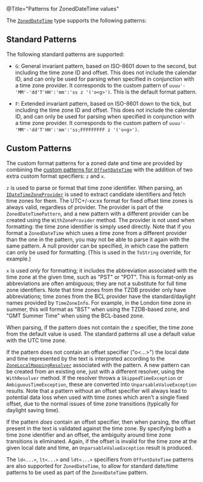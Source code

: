 @Title="Patterns for ZonedDateTime values"

The [`ZonedDateTime`](noda-type://NodaTime.ZonedDateTime) type supports the following patterns:

Standard Patterns
-----------------

The following standard patterns are supported:

- `G`: General invariant pattern, based on ISO-8601 down to the second, but including the time zone ID and offset. This does not include the calendar ID, and can only be used for parsing when
specified in conjunction with a time zone provider. It corresponds to the custom pattern of `uuuu'-'MM'-'dd'T'HH':'mm':'ss z '('o<g>')`. This is the default format pattern.

- `F`: Extended invariant pattern, based on ISO-8601 down to the tick, but including the time zone ID and offset. This does not include the calendar ID, and can only be used for parsing when
specified in conjunction with a time zone provider. It corresponds to the custom pattern of `uuuu'-'MM'-'dd'T'HH':'mm':'ss;FFFFFFFFF z '('o<g>')`.

Custom Patterns
---------------

The custom format patterns for a zoned date and time are provided by combining
the [custom patterns for `OffsetDateTime`](offsetdatetime-patterns.html) with
the addition of two extra custom format specifiers: `z` and `x`.

`z` is used to parse or format that time zone identifier. When parsing, an [`IDateTimeZoneProvider`](noda-type://NodaTime.IDateTimeZoneProvider) is used to extract candidate identifiers and fetch time zones for them. The UTC+/-xx:xx format for fixed offset time zones is always valid, regardless of provider. The provider is part of the `ZonedDateTimePattern`, and a new pattern with a different provider can be created using the `WithZoneProvider` method. The provider is not used when formatting: the time zone identifier is simply used directly. Note that if you format a `ZonedDateTime` which uses a time zone from a different provider than the one in the pattern, you may not be able to parse it again with the same pattern. A null provider can be specified, in which case
the pattern can only be used for formatting. (This is used in the `ToString` override, for example.)

`x` is used *only* for formatting; it includes the abbreviation associated with the time zone at the given time, such as "PST" or "PDT". This is format-only as abbreviations are often ambiguous; they are not a substitute for full time zone identifiers.
Note that time zones from the TZDB provider only have abbreviations; time zones from the BCL provider have the standard/daylight names provided by `TimeZoneInfo`. For example, in the London time zone in summer, this will format as "BST" when using the TZDB-based zone, and "GMT Summer Time" when using the BCL-based zone.

When parsing, if the pattern does not contain the `z` specifier, the time zone from the default value is used. The standard patterns all use a default value with the UTC time zone.

If the pattern does not contain an offset specifier ("o&lt;...&gt;") the local date and time represented by the text is interpreted according to the [`ZoneLocalMappingResolver`](noda-type://NodaTime.TimeZones.ZoneLocalMappingResolver) associated with the pattern. A new pattern can be created from an existing one, just with a different resolver, using the `WithResolver` method. If the resolver throws a `SkippedTimeException` or `AmbiguousTimeException`, these are converted into `UnparsableValueException` results. Note that a pattern without an offset specifier will always lead to potential data loss when used with time zones which aren't a single fixed offset, due to the normal issues of time zone transitions (typically for daylight saving time). 

If the pattern *does* contain an offset specifier, then when parsing, the offset present in the text is validated against the time zone. By specifying both a time zone identifier and an offset, the ambiguity around time zone transitions is eliminated. Again, if the offset is invalid for the time zone at the given local date and time, an `UnparsableValueException` result is produced.

The `ld<...>`, `lt<...>` and `ldt<...>` specifiers from `OffsetDateTime` patterns are also supported for `ZonedDateTime`, to allow for standard date/time patterns to be used as part of the `ZonedDateTime` pattern.